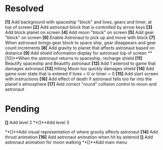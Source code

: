 # Resolved #

**[1]** Add background with spaceship "block" and lives, gears and timer, at top of screen
**[2]** Add astronaut block that is controlled by arrow keys
**[3]** Add block planet on screen 
**[4]** Add moon "block" on screen
**[5]** Add gear "block" on screen
**[6]** Enable Astronaut to pick up and move with block
**[7]** When astronaut brings gear block to space ship, gear disappears and gear count increments
**[8[** Add gravity to planet that affects astronaut based on distance
**[9]** Add shield information display for astronaut top of screen
**[10]**When the astronaut returns to spaceship, recharge shield 
**[11]** Beautify spaceship and Beautify astronaut
**[12]** Add 1 asteroid to game that damages astronaut
**[13]** hitting Moon too quickly damages shield
**[14]** Add game over state that is entered if lives = 0 or timer = 0
**[15]** Add start screen with instructions
**[16]** Add effect of death if astronaut falls too far into the planet's atmosphere
**[17]** Add correct "round" collision control to moon and astronaut

# Pending #

**[]** Add level 2
**[]**Add level 3



**[]**Add visual representation of where gravity affects astronaut
**[14]** Add thrust animation
**[16]** Add astronaut animation when hit by asteroid
**[]** Add astronaut animation for moon walking
**[]**Add main menu



